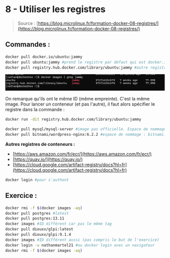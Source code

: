 # 8 - Utiliser les registres

> Source : [https://blog.microlinux.fr/formation-docker-08-registres/](https://blog.microlinux.fr/formation-docker-08-registres/)

## Commandes :

```bash
docker pull docker.io/ubuntu:jammy
docker pull ubuntu:jammy #prend le registre par défaut qui est docker.io
docker pull registry.hub.docker.com/library/ubuntu:jammy #autre registre
```

![docker images registre](./capture/13.png)

On remarque qu'ils ont le même ID (même empreinte). C'est la même image.
Pour lancer un conteneur (et pas l'autre), il faut alors spécifier le registre dans la commande : 

```bash
docker run -dit registry.hub.docker.com/library/ubuntu:jammy
```

```bash
docker pull mysql/mysql-server #image pas officielle. Espace de nommage : mysql
docker pull bitnami/wordpress-nginx:6.2.2 #espace de nommage : bitnami. Dépot : wordpress-nginx et tag : 6.2.2
```

**Autres registres de conteneurs :**
- [https://aws.amazon.com/fr/ecr/](https://aws.amazon.com/fr/ecr/)
- [https://quay.io/](https://quay.io/)
- [https://cloud.google.com/artifact-registry/docs?hl=fr](https://cloud.google.com/artifact-registry/docs?hl=fr)

```bash
docker login #pour s'authent
```

## Exercice :

```bash
docker rmi -f $(docker images -aq)
docker pull postgres #latest
docker pull postgres:13.11
docker images #ID différent car pas le même tag
docker pull diouxx/glpi:latest
docker pull diouxx/glpi:9.1.4
docker images #ID différent aussi (pas compris le but de l'exercice)
docker login -u nathanmartel21 #ou docker login avec un navigateur
docker rmi -f $(docker images -aq)
```
